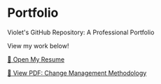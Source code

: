 # Portfolio
Violet's GitHub Repository: A Professional Portfolio

View my work below! 

[📄 Open My Resume](https://github.com/VioletGabales/Portfolio/blob/main/Violet's%20Resume.pdf)

[📄 View PDF: Change Management Methodology](https://github.com/VioletGabales/Portfolio/blob/main/DMAIC%20%26%20ADKAR%20Basics%20Handout%20V2.%209.9.24%20(1).pdf)

